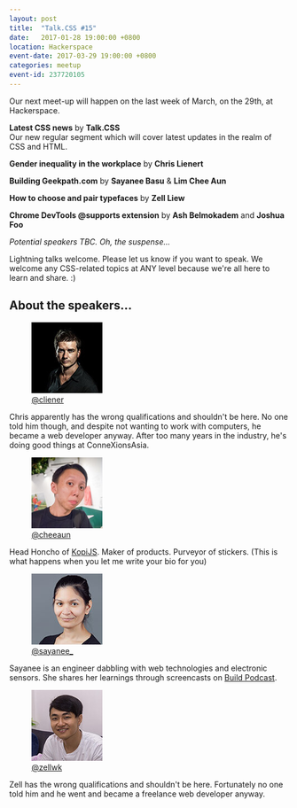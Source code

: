 ```yaml
---
layout: post
title:  "Talk.CSS #15"
date:   2017-01-28 19:00:00 +0800
location: Hackerspace
event-date: 2017-03-29 19:00:00 +0800
categories: meetup
event-id: 237720105
---
```

Our next meet-up will happen on the last week of March, on the 29th, at Hackerspace.

**Latest CSS news** by **Talk.CSS**  
Our new regular segment which will cover latest updates in the realm of CSS and HTML.

**Gender inequality in the workplace** by **Chris Lienert**

**Building Geekpath.com** by **Sayanee Basu** & **Lim Chee Aun**

**How to choose and pair typefaces** by **Zell Liew**

**Chrome DevTools @supports extension** by **Ash Belmokadem** and **Joshua Foo**

*Potential speakers TBC. Oh, the suspense...*

Lightning talks welcome. Please let us know if you want to speak. We welcome any CSS-related topics at ANY level because we're all here to learn and share. :)

## About the speakers...

<div class="o-flex c-speakers">
  <div class="o-flex3__item c-speaker">
    <figure>
      <img class="c-speaker__img" src="/img/talk-1/chris.jpg" srcset="/img/talk-1/chris@2x.jpg 2x" alt="Chris Lienert"/>
      <figcaption><a class="c-speaker__link" href="https://twitter.com/cliener">@cliener</a></figcaption>
    </figure>
    <p class="c-speaker__intro">Chris apparently has the wrong qualifications and shouldn't be here. No one told him though, and despite not wanting to work with computers, he became a web developer anyway. After too many years in the industry, he's doing good things at ConneXionsAsia.</p>
  </div>

  <div class="o-flex3__item c-speaker">
    <figure>
      <img class="c-speaker__img" src="/img/talk-9/cheeaun.jpg" srcset="/img/talk-9/cheeaun@2x.jpg 2x" alt="Lim Chee Aun"/>
      <figcaption><a class="c-speaker__link" href="https://twitter.com/cheeaun">@cheeaun</a></figcaption>
    </figure>
    <p class="c-speaker__intro">Head Honcho of <a href="https://kopijs.org/">KopiJS</a>. Maker of products. Purveyor of stickers. (This is what happens when you let me write your bio for you)</p>
  </div>

  <div class="o-flex3__item c-speaker">
    <figure>
      <img class="c-speaker__img" src="/img/talk-3/sb.jpg" srcset="/img/talk-3/sb@2x.jpg 2x" alt="Sayanee Basu"/>
      <figcaption><a class="c-speaker__link" href="https://twitter.com/sayanee_">@sayanee_</a></figcaption>
    </figure>
    <p class="c-speaker__intro">Sayanee is an engineer dabbling with web technologies and electronic sensors. She shares her learnings through screencasts on <a href="http://build-podcast.com/">Build Podcast</a>.</p>
  </div>
</div>

<div class="o-flex c-speakers u-align-start">
  <div class="o-flex3__item c-speaker">
    <figure>
      <img class="c-speaker__img" src="/img/talk-1/zell.jpg" srcset="/img/talk-1/zell@2x.jpg 2x" alt="Zell Liew"/>
      <figcaption><a class="c-speaker__link" href="https://twitter.com/zellwk">@zellwk</a></figcaption>
    </figure>
    <p class="c-speaker__intro">Zell has the wrong qualifications and shouldn't be here. Fortunately no one told him and he went and became a freelance web developer anyway.</p>
  </div>
</div>
